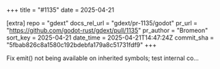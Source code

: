 +++
title = "#1135"
date = 2025-04-21

[extra]
repo = "gdext"
docs_rel_url = "gdext/pr-1135/godot"
pr_url = "https://github.com/godot-rust/gdext/pull/1135"
pr_author = "Bromeon"
sort_key = 2025-04-21
date_time = 2025-04-21T14:47:24Z
commit_sha = "5fbab826c8a1580c192bdebfa179a8c51731fdf9"
+++

Fix emit() not being available on inherited symbols; test internal co…
